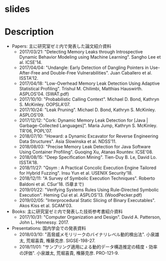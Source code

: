 # slides

# Description
- Papers: 主に研究室ゼミ内で発表した論文紹介資料  
    - 2017/03/21: "Detecting Memory Leaks through Introspective Dynamic Behavior Modeling using Machine Learning". Sangho Lee et al. ICSE'14.  
    - 2017/04/04: "Undangle: Early Detection of Dangling Pointers in Use-After-Free and Double-Free Vulnerabilities". Juan Caballero et al. ISSTA'12. 
    - 2017/04/18: "Low-Overhead Memory Leak Detection Using Adaptive Statistical Profiling". Trishul M. Chilimbi, Matthias Hauswirth. ASPLOS'04. (SWAT.pdf)  
    - 2017/10/10: "Probabilistic Calling Context". Michael D. Bond, Kathryn S. McKinley. OOPSLA'07.  
    - 2017/10/24: "Leak Pruning". Michael D. Bond, Kathryn S. McKinley. ASPLOS'09.  
    - 2017/12/12: "Cork: Dynamic Memory Leak Detection for [Java | Garbage-Collected Languages]". Maria Jump, Kathryn S. McKinley. TR'06, POPL'07.  
    - 2018/07/10: "Howard: a Dynamic Excavator for Reverse Engineering Data Structures". Asia Slowinska et al. NDSS'11.  
    - 2018/08/03: "Precise Memory Leak Detection for Java Software Using Container Profiling". Guoqing Xu, Atanas Rountev. ICSE'08.  
    - 2018/08/15: "Deep Specification Mining". Tien-Duy B. Le, David Lo. ISSTA'18.  
    - 2018/11/27: "Qsym : A Practical Concolic Execution Engine Tailored for Hybrid Fuzzing". Insu Yun et al. USENIX Security'18. 
    - 2018/12/11: "A Survey of Symbolic Execution Techniques". Roberto Baldoni et al. CSur'18. (5章まで)  
    - 2019/01/22: "Verifying Systems Rules Using Rule-Directed Symbolic Execution". Heming Cui et al. ASPLOS'13. (WoodPecker.pdf)  
    - 2019/02/05: "Interprocedural Static Slicing of Binary Executables". Akos Kiss et al. SCAM'03.  
- Books: 主に研究室ゼミ内で発表した技術参考書紹介資料  
    - 2017/10/31: "Computer Organization and Design". David A. Patterson, John L. Hennessy. 2017. 
- Presentations: 国内学会での発表資料  
    - 2018/03/10: "高脅威メモリリークのバイナリレベル動的検出法". 小泉雄太, 荒堀喜貴, 権藤克彦. SIGSE-198-27.  
    - 2018/11/01: "サンプリング適用による動的データ構造推定の精度・効率の評価". 小泉雄太, 荒堀喜貴, 権藤克彦. PRO-121-9.  

